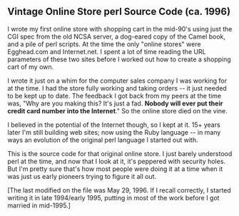 ## Vintage Online Store perl Source Code (ca. 1996)

I wrote my first online store with shopping cart in the mid-90's
using just the CGI spec from the old NCSA server, a dog-eared copy
of the Camel book, and a pile of perl scripts. At the time the only
"online stores" were Egghead.com and Internet.net. I spent a lot of
time reading the URL parameters of these two sites before I worked
out how to create a shopping cart of my own.

I wrote it just on a whim for the computer sales company I was
working for at the time. I had the store fully working and taking
orders -- it just needed to be kept up to date. The feedback I got
back from my peers at the time was, "Why are you making this? It's
just a fad. **Nobody will ever put their credit card number into the
Internet**." So the online store died on the vine.

I believed in the potential of the Internet though, so I kept at it.
15+ years later I'm still building web sites; now using the Ruby
language -- in many ways an evolution of the original perl language
I started out with.

This is the source code for that original online store. I just barely
understood perl at the time, and now that I look at it, it's
peppered with security holes. But I'm pretty sure that's how most
people were doing it at a time when it was just us early pioneers
trying to figure it all out.

[The last modified on the file was May 29, 1996. If I recall correctly,
I started writing it in late 1994/early 1995, putting in most of the
work before I got married in mid-1995.]
